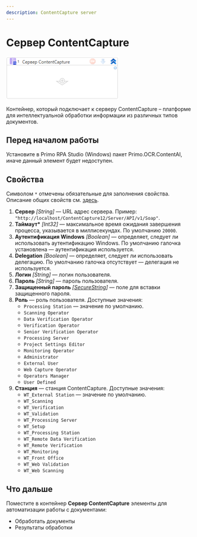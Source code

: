 ```yaml
---
description: ContentCapture server
---
```


# Сервер ContentCapture

![](<../../../.gitbook/assets1/windows_items/library/WFAttachContentAIServer-2.png>)

Контейнер, который подключает к серверу ContentCapture – платформе для интеллектуальной обработки информации из различных типов документов. 

## Перед началом работы

Установите в Primo RPA Studio (Windows) пакет Primo.OCR.ContentAI, иначе данный элемент будет недоступен.


## Свойства

Символом `*` отмечены обязательные для заполнения свойства. Описание общих свойств см. [здесь](https://docs.primo-rpa.ru/primo-rpa/primo-studio/process/elements#svoistva-elementa).

1. **Сервер** *[String]* — URL адрес сервера. Пример: `"http://localhost/ContentCapture12/Server/API/v1/Soap"`.
1. **Таймаут\*** *[Int32]* — максимальное время ожидания завершения процесса, указывается в миллисекундах. По умолчанию `20000`.
1. **Аутентификация Windows** *[Boolean]* — определяет, следует ли использовать аутентификацию Windows. По умолчанию галочка установлена — аутентификация используется.
1. **Delegation** *[Boolean]* — определяет, следует ли использовать делегацию. По умолчанию галочка отсутствует — делегация не используется.
1. **Логин** *[String]* — логин пользователя.
1. **Пароль** *[String]* — пароль пользователя.
1. **Защищенный пароль** *[[SecureString](https://learn.microsoft.com/ru-ru/dotnet/api/system.security.securestring?view=net-5.0)]* — поле для вставки защищенного пароля.
1. **Роль** — роль пользователя. Доступные значения:
   * `Processing Station` — значение по умолчанию.
   * `Scanning Operator`
   * `Data Verification Operator`
   * `Verification Operator`
   * `Senior Verification Operator`
   * `Processing Server`
   * `Project Settings Editor`
   * `Monitoring Operator`
   * `Administrator`
   * `External User`
   * `Web Capture Operator`
   * `Operators Manager`
   * `User Defined`
1. **Станция** — станция ContentCapture. Доступные значения:
   * `WT_External Station` — значение по умолчанию.
   * `WT_Scanning`
   * `WT_Verification`
   * `WT_Validation`
   * `WT_Processing Server`
   * `WT_Setup`
   * `WT_Processing Station`
   * `WT_Remote Data Verification`
   * `WT_Remote Verification`
   * `WT_Monitoring`
   * `WT_Front Office`
   * `WT_Web Validation`
   * `WT_Web Scanning`


## Что дальше

Поместите в контейнер **Сервер ContentCapture** элементы для автоматизации работы с документами:
* Обработать документы
* Результаты обработки

